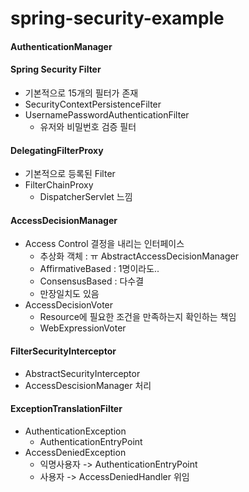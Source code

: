 # spring-security-example

#### AuthenticationManager

#### Spring Security Filter
- 기본적으로 15개의 필터가 존재
- SecurityContextPersistenceFilter
- UsernamePasswordAuthenticationFilter
    - 유저와 비밀번호 검증 필터

#### DelegatingFilterProxy
- 기본적으로 등록된 Filter
- FilterChainProxy
    - DispatcherServlet 느낌


#### AccessDecisionManager
- Access Control 결정을 내리는 인터페이스
    - 추상화 객체 : ㅠ AbstractAccessDecisionManager
    - AffirmativeBased : 1명이라도..
    - ConsensusBased : 다수결
    - 만장일치도 있음
- AccessDecisionVoter
    - Resource에 필요한 조건을 만족하는지 확인하는 책임
    - WebExpressionVoter 

    
#### FilterSecurityInterceptor
- AbstractSecurityInterceptor
- AccessDescisionManager 처리

#### ExceptionTranslationFilter
- AuthenticationException
    - AuthenticationEntryPoint
- AccessDeniedException
    - 익명사용자 -> AuthenticationEntryPoint
    - 사용자 -> AccessDeniedHandler 위임
